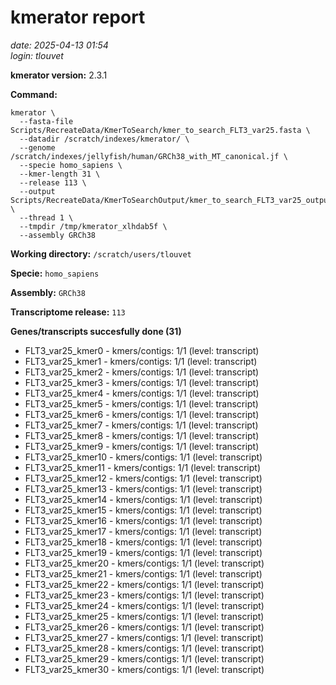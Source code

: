 # kmerator report
*date: 2025-04-13 01:54*  
*login: tlouvet*

**kmerator version:** 2.3.1

**Command:**

```
kmerator \
  --fasta-file Scripts/RecreateData/KmerToSearch/kmer_to_search_FLT3_var25.fasta \
  --datadir /scratch/indexes/kmerator/ \
  --genome /scratch/indexes/jellyfish/human/GRCh38_with_MT_canonical.jf \
  --specie homo_sapiens \
  --kmer-length 31 \
  --release 113 \
  --output Scripts/RecreateData/KmerToSearchOutput/kmer_to_search_FLT3_var25_output \
  --thread 1 \
  --tmpdir /tmp/kmerator_xlhdab5f \
  --assembly GRCh38
```

**Working directory:** `/scratch/users/tlouvet`

**Specie:** `homo_sapiens`

**Assembly:** `GRCh38`

**Transcriptome release:** `113`

**Genes/transcripts succesfully done (31)**

- FLT3_var25_kmer0 - kmers/contigs: 1/1 (level: transcript)
- FLT3_var25_kmer1 - kmers/contigs: 1/1 (level: transcript)
- FLT3_var25_kmer2 - kmers/contigs: 1/1 (level: transcript)
- FLT3_var25_kmer3 - kmers/contigs: 1/1 (level: transcript)
- FLT3_var25_kmer4 - kmers/contigs: 1/1 (level: transcript)
- FLT3_var25_kmer5 - kmers/contigs: 1/1 (level: transcript)
- FLT3_var25_kmer6 - kmers/contigs: 1/1 (level: transcript)
- FLT3_var25_kmer7 - kmers/contigs: 1/1 (level: transcript)
- FLT3_var25_kmer8 - kmers/contigs: 1/1 (level: transcript)
- FLT3_var25_kmer9 - kmers/contigs: 1/1 (level: transcript)
- FLT3_var25_kmer10 - kmers/contigs: 1/1 (level: transcript)
- FLT3_var25_kmer11 - kmers/contigs: 1/1 (level: transcript)
- FLT3_var25_kmer12 - kmers/contigs: 1/1 (level: transcript)
- FLT3_var25_kmer13 - kmers/contigs: 1/1 (level: transcript)
- FLT3_var25_kmer14 - kmers/contigs: 1/1 (level: transcript)
- FLT3_var25_kmer15 - kmers/contigs: 1/1 (level: transcript)
- FLT3_var25_kmer16 - kmers/contigs: 1/1 (level: transcript)
- FLT3_var25_kmer17 - kmers/contigs: 1/1 (level: transcript)
- FLT3_var25_kmer18 - kmers/contigs: 1/1 (level: transcript)
- FLT3_var25_kmer19 - kmers/contigs: 1/1 (level: transcript)
- FLT3_var25_kmer20 - kmers/contigs: 1/1 (level: transcript)
- FLT3_var25_kmer21 - kmers/contigs: 1/1 (level: transcript)
- FLT3_var25_kmer22 - kmers/contigs: 1/1 (level: transcript)
- FLT3_var25_kmer23 - kmers/contigs: 1/1 (level: transcript)
- FLT3_var25_kmer24 - kmers/contigs: 1/1 (level: transcript)
- FLT3_var25_kmer25 - kmers/contigs: 1/1 (level: transcript)
- FLT3_var25_kmer26 - kmers/contigs: 1/1 (level: transcript)
- FLT3_var25_kmer27 - kmers/contigs: 1/1 (level: transcript)
- FLT3_var25_kmer28 - kmers/contigs: 1/1 (level: transcript)
- FLT3_var25_kmer29 - kmers/contigs: 1/1 (level: transcript)
- FLT3_var25_kmer30 - kmers/contigs: 1/1 (level: transcript)
